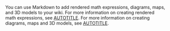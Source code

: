 You can use Markdown to add rendered math expressions, diagrams, maps, and 3D models to your wiki. For more information on creating rendered math expressions, see [AUTOTITLE](/get-started/writing-on-github/working-with-advanced-formatting/writing-mathematical-expressions). For more information on creating diagrams, maps and 3D models, see [AUTOTITLE](/get-started/writing-on-github/working-with-advanced-formatting/creating-diagrams).
